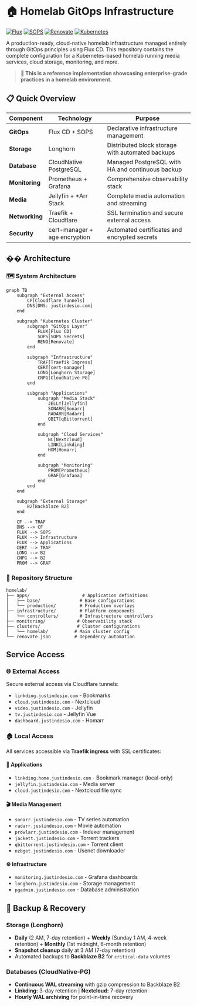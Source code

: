 # 🏠 Homelab GitOps Infrastructure

[![Flux](https://img.shields.io/badge/GitOps-Flux-5C7CFA.svg)](https://fluxcd.io/)
[![SOPS](https://img.shields.io/badge/Secrets-SOPS-orange.svg)](https://github.com/mozilla/sops)
[![Renovate](https://img.shields.io/badge/Dependencies-Renovate-1f8ceb.svg)](https://renovatebot.com/)
[![Kubernetes](https://img.shields.io/badge/Platform-Kubernetes-326CE5.svg)](https://kubernetes.io/)

A production-ready, cloud-native homelab infrastructure managed entirely through GitOps principles using Flux CD. This repository contains the complete configuration for a Kubernetes-based homelab running media services, cloud storage, monitoring, and more.

> **🎯 This is a reference implementation showcasing enterprise-grade practices in a homelab environment.**

## 📋 Quick Overview

| **Component** | **Technology** | **Purpose** |
|---------------|----------------|-------------|
| **GitOps** | Flux CD + SOPS | Declarative infrastructure management |
| **Storage** | Longhorn | Distributed block storage with automated backups |
| **Database** | CloudNative PostgreSQL | Managed PostgreSQL with HA and continuous backup |
| **Monitoring** | Prometheus + Grafana | Comprehensive observability stack |
| **Media** | Jellyfin + *Arr Stack | Complete media automation and streaming |
| **Networking** | Traefik + Cloudflare | SSL termination and secure external access |
| **Security** | cert-manager + age encryption | Automated certificates and encrypted secrets |

## ��️ Architecture

### 🗺️ System Architecture

```mermaid
graph TB
    subgraph "External Access"
        CF[Cloudflare Tunnels]
        DNS[DNS: justindesio.com]
    end
    
    subgraph "Kubernetes Cluster"
        subgraph "GitOps Layer"
            FLUX[Flux CD]
            SOPS[SOPS Secrets]
            RENO[Renovate]
        end
        
        subgraph "Infrastructure"
            TRAF[Traefik Ingress]
            CERT[cert-manager]
            LONG[Longhorn Storage]
            CNPG[CloudNative-PG]
        end
        
        subgraph "Applications"
            subgraph "Media Stack"
                JELLY[Jellyfin]
                SONARR[Sonarr]
                RADARR[Radarr]
                QBIT[qBittorrent]
            end
            
            subgraph "Cloud Services"
                NC[Nextcloud]
                LINK[Linkding]
                HOM[Homarr]
            end
            
            subgraph "Monitoring"
                PROM[Prometheus]
                GRAF[Grafana]
            end
        end
    end
    
    subgraph "External Storage"
        B2[Backblaze B2]
    end
    
    CF --> TRAF
    DNS --> CF
    FLUX --> SOPS
    FLUX --> Infrastructure
    FLUX --> Applications
    CERT --> TRAF
    LONG --> B2
    CNPG --> B2
    PROM --> GRAF
```

### 📁 Repository Structure
```
homelab/
├── apps/                    # Application definitions
│   ├── base/               # Base configurations
│   └── production/         # Production overlays
├── infrastructure/         # Platform components
│   └── controllers/        # Infrastructure controllers
├── monitoring/            # Observability stack
├── clusters/              # Cluster configurations
│   └── homelab/          # Main cluster config
└── renovate.json         # Dependency automation
```

## Service Access
### 🌐 External Access
Secure external access via Cloudflare tunnels:
- `linkding.justindesio.com` - Bookmarks
- `cloud.justindesio.com` - Nextcloud  
- `video.justindesio.com` - Jellyfin
- `tv.justindesio.com` - Jellyfin Vue
- `dashboard.justindesio.com` - Homarr

### 🏠 Local Access

All services accessible via **Traefik ingress** with SSL certificates:

#### 📱 Applications
- `linkding.home.justindesio.com` - Bookmark manager (local-only)
- `jellyfin.justindesio.com` - Media server
- `cloud.justindesio.com` - Nextcloud file sync

#### 🎬 Media Management
- `sonarr.justindesio.com` - TV series automation
- `radarr.justindesio.com` - Movie automation  
- `prowlarr.justindesio.com` - Indexer management
- `jackett.justindesio.com` - Torrent trackers
- `qbittorrent.justindesio.com` - Torrent client
- `nzbget.justindesio.com` - Usenet downloader

#### ⚙️ Infrastructure
- `monitoring.justindesio.com` - Grafana dashboards
- `longhorn.justindesio.com` - Storage management
- `pgadmin.justindesio.com` - Database administration

## 🔄 Backup & Recovery

### **Storage (Longhorn)**
- **Daily** (2 AM, 7-day retention) + **Weekly** (Sunday 1 AM, 4-week retention) + **Monthly** (1st midnight, 6-month retention)
- **Snapshot cleanup** daily at 3 AM (7-day retention)
- Automated backups to **Backblaze B2** for `critical-data` volumes

### **Databases (CloudNative-PG)**
- **Continuous WAL streaming** with gzip compression to Backblaze B2
- **Linkding:** 3-day retention | **Nextcloud:** 7-day retention
- **Hourly WAL archiving** for point-in-time recovery